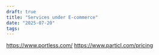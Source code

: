 ```yaml
---
draft: true
title: "Services under E-commerce"
date: "2025-07-20"
tags: 
---
```

https://www.portless.com/
https://www.particl.com/pricing